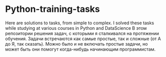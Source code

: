 # Python-training-tasks
Here are solutions to tasks, from simple to complex. I solved these tasks while studying at various courses in Python and DataScience
В этом репозитории решения задач, с которыми я сталкивался на протяжении обучения.  Задачи встречаются как самые простые, так и сложные (от А до Я, так сказать). Можно было и не включать простые задачи, но может быть они помогут когда-нибудь начинающим программистам. 
